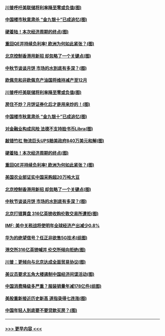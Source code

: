 #### [川普呼吁美联储将利率降至零或负值(图)](../pages/p5/907303.md?t=09141433) 
#### [中国楼市秋意肃杀 “金九银十”已成追忆(图)](../pages/p5/907275.md?t=09141433) 
#### [硬着陆！本次经济周期的终点(图)](../pages/p5/907268.md?t=09141433) 
#### [重回QE并持续负利率! 欧洲为何如此紧张？(图)](../pages/p5/907269.md?t=09141433) 
#### [北京控制香港用新招 却忽略了一个关键点(图)](../pages/p5/907256.md?t=09141433) 
#### [中秋节谈谈月饼 市场的水到底有多深？(图)](../pages/p5/907241.md?t=09141433) 
#### [欧佩克和非欧佩克产油国将维持减产至12月](../pages/p5/907339.md?t=09141433) 
#### [川普呼吁美联储将利率降至零或负值(图)](../pages/p5/907303.md?t=09141433) 
#### [房住不炒？月饼证券化后才是用来炒的！(图)](../pages/p5/907337.md?t=09141433) 
#### [中国楼市秋意肃杀 “金九银十”已成追忆(图)](../pages/p5/907275.md?t=09141433) 
#### [对金融业构成风险 法德不支持脸书币Libra(图)](../pages/p5/907312.md?t=09141433) 
#### [敲错竹杠 物流巨头UPS赔美政府840万美元和解(图)](../pages/p5/907308.md?t=09141433) 
#### [硬着陆！本次经济周期的终点(图)](../pages/p5/907268.md?t=09141433) 
#### [重回QE并持续负利率! 欧洲为何如此紧张？(图)](../pages/p5/907269.md?t=09141433) 
#### [美国农业部证实中国采购超20万吨大豆](../pages/p5/907287.md?t=09141433) 
#### [北京控制香港用新招 却忽略了一个关键点(图)](../pages/p5/907256.md?t=09141433) 
#### [中秋节谈谈月饼 市场的水到底有多深？(图)](../pages/p5/907241.md?t=09141433) 
#### [北京打错算盘 316亿英镑收购伦敦交易所遭拒(图)](../pages/p5/907236.md?t=09141433) 
#### [IMF: 美中关税战将使明年全球经济产出减少0.8%](../pages/p5/907233.md?t=09141433) 
#### [华为的绝望信号？任正非欲售5G技术(组图)](../pages/p5/907155.md?t=09141433) 
#### [港交所316亿英镑喊并 伦交所倾向拒绝(图)](../pages/p5/907207.md?t=09141433) 
#### [川普：更倾向与北京达成全面贸易协议(图)](../pages/p5/907211.md?t=09141433) 
#### [美议员要求五角大楼遏制中国经济间谍活动(图)](../pages/p5/907199.md?t=09141433) 
#### [中国消费降级多严重？服装销量年减178亿件(组图)](../pages/p5/907157.md?t=09141433) 
#### [美股重新接近历史新高 道指录得七连涨(图)](../pages/p5/907182.md?t=09141433) 
#### [中国年轻人到底要不要贷款买房？(图)](../pages/p5/907162.md?t=09141433) 

----
#### [ >>> 更早内容 <<< ](../indexes/p5-earlier.md)
